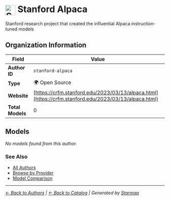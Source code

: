 # <img src="https://raw.githubusercontent.com/agentstation/starmap/master/internal/embedded/logos/stanford-alpaca.svg" alt="Stanford Alpaca" width="32" height="32" style="vertical-align: middle;"> Stanford Alpaca
  
  
Stanford research project that created the influential Alpaca instruction-tuned models
  
  
## Organization Information
  
| Field | Value |
|---------|---------|
| **Author ID** | `stanford-alpaca` |
| **Type** | 🌍 Open Source |
| **Website** | [https://crfm.stanford.edu/2023/03/13/alpaca.html](https://crfm.stanford.edu/2023/03/13/alpaca.html) |
| **Total Models** | 0 |

  
## Models
  
*No models found from this author.*
  
### See Also
  
- [All Authors](../)
- [Browse by Provider](../../providers/)
- [Model Comparison](../../models/)
  
---
*_[← Back to Authors](../) | [← Back to Catalog](../../) | Generated by [Starmap](https://github.com/agentstation/starmap)_*